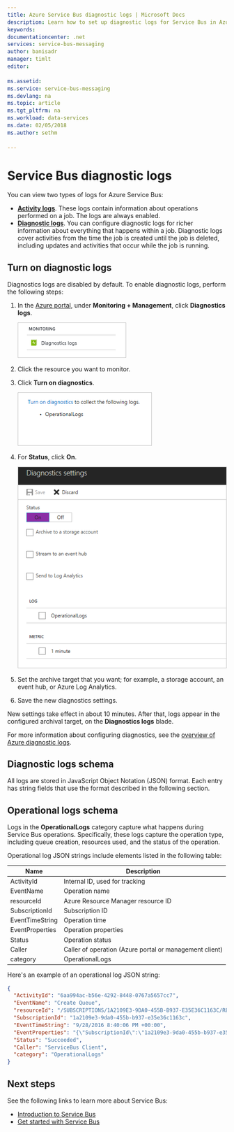 ```yaml
---
title: Azure Service Bus diagnostic logs | Microsoft Docs
description: Learn how to set up diagnostic logs for Service Bus in Azure.
keywords:
documentationcenter: .net
services: service-bus-messaging
author: banisadr
manager: timlt
editor:

ms.assetid:
ms.service: service-bus-messaging
ms.devlang: na
ms.topic: article
ms.tgt_pltfrm: na
ms.workload: data-services
ms.date: 02/05/2018
ms.author: sethm

---
```

# Service Bus diagnostic logs

You can view two types of logs for Azure Service Bus:
* **[Activity logs](../monitoring-and-diagnostics/monitoring-overview-activity-logs.md)**. These logs contain information about operations performed on a job. The logs are always enabled.
* **[Diagnostic logs](../monitoring-and-diagnostics/monitoring-overview-of-diagnostic-logs.md)**. You can configure diagnostic logs for richer information about everything that happens within a job. Diagnostic logs cover activities from the time the job is created until the job is deleted, including updates and activities that occur while the job is running.

## Turn on diagnostic logs

Diagnostics logs are disabled by default. To enable diagnostic logs, perform the following steps:

1.	In the [Azure portal](https://portal.azure.com), under **Monitoring + Management**, click **Diagnostics logs**.

	![blade navigation to diagnostic logs](./media/service-bus-diagnostic-logs/image1.png)

2. Click the resource you want to monitor.  

3.	Click **Turn on diagnostics**.

	![turn on diagnostic logs](./media/service-bus-diagnostic-logs/image2.png)

4.	For **Status**, click **On**.

	![change status diagnostic logs](./media/service-bus-diagnostic-logs/image3.png)

5.	Set the archive target that you want; for example, a storage account, an event hub, or Azure Log Analytics.

6.	Save the new diagnostics settings.

New settings take effect in about 10 minutes. After that, logs appear in the configured archival target, on the **Diagnostics logs** blade.

For more information about configuring diagnostics, see the [overview of Azure diagnostic logs](../monitoring-and-diagnostics/monitoring-overview-of-diagnostic-logs.md).

## Diagnostic logs schema

All logs are stored in JavaScript Object Notation (JSON) format. Each entry has string fields that use the format described in the following section.

## Operational logs schema

Logs in the **OperationalLogs** category capture what happens during Service Bus operations. Specifically, these logs capture the operation type, including queue creation, resources used, and the status of the operation.

Operational log JSON strings include elements listed in the following table:

Name | Description
------- | -------
ActivityId | Internal ID, used for tracking
EventName | Operation name			 
resourceId | Azure Resource Manager resource ID
SubscriptionId | Subscription ID
EventTimeString | Operation time
EventProperties | Operation properties
Status | Operation status
Caller | Caller of operation (Azure portal or management client)
category | OperationalLogs

Here's an example of an operational log JSON string:

```json
{
  "ActivityId": "6aa994ac-b56e-4292-8448-0767a5657cc7",
  "EventName": "Create Queue",
  "resourceId": "/SUBSCRIPTIONS/1A2109E3-9DA0-455B-B937-E35E36C1163C/RESOURCEGROUPS/DEFAULT-SERVICEBUS-CENTRALUS/PROVIDERS/MICROSOFT.SERVICEBUS/NAMESPACES/SHOEBOXEHNS-CY4001",
  "SubscriptionId": "1a2109e3-9da0-455b-b937-e35e36c1163c",
  "EventTimeString": "9/28/2016 8:40:06 PM +00:00",
  "EventProperties": "{\"SubscriptionId\":\"1a2109e3-9da0-455b-b937-e35e36c1163c\",\"Namespace\":\"shoeboxehns-cy4001\",\"Via\":\"https://shoeboxehns-cy4001.servicebus.windows.net/f8096791adb448579ee83d30e006a13e/?api-version=2016-07\",\"TrackingId\":\"5ee74c9e-72b5-4e98-97c4-08a62e56e221_G1\"}",
  "Status": "Succeeded",
  "Caller": "ServiceBus Client",
  "category": "OperationalLogs"
}
```

## Next steps

See the following links to learn more about Service Bus:

* [Introduction to Service Bus](service-bus-messaging-overview.md)
* [Get started with Service Bus](service-bus-dotnet-get-started-with-queues.md)
